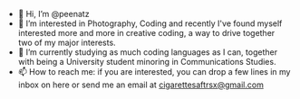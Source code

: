 - 👋 Hi, I’m @peenatz
- 👀 I’m interested in Photography, Coding and recently I've found myself interested more and more in creative coding, a way to drive together two of my major interests.
- 🌱 I’m currently studying as much coding languages as I can, together with being a University student minoring in Communications Studies. 
- 📫 How to reach me: if you are interested, you can drop a few lines in my inbox on here or send me an email at cigarettesaftrsx@gmail.com

<!---
peenatz/peenatz is a ✨ special ✨ repository because its `README.md` (this file) appears on your GitHub profile.
You can click the Preview link to take a look at your changes.
--->
